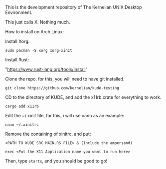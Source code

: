This is the development repository of The Kernelian UNIX Desktop Environment.

This just calls X. Nothing much.



How to install on Arch Linux:

Install Xorg:

`sudo pacman -S xorg xorg-xinit`

Install Rust:

"https://www.rust-lang.org/tools/install"

Clone the repo, for this, you will need to have git installed.

`git clone https://github.com/kernelian/kude-testing`

CD to the directory of KUDE, and add the x11rb crate for everything to work.

`cargo add x11rb`

Edit the ~/.xinit file, for this, i will use nano as an example:

`nano ~/.xinitrc`

Remove the containing of xinitrc, and put:

`<PATH TO KUDE SRC MAIN.RS FILE> & (Include the ampersand)`

`exec <Put the X11 Application name you want to run here>`

Then, type `startx`, and you should be good to go!
